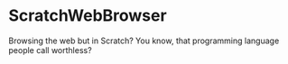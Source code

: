 # ScratchWebBrowser
Browsing the web but in Scratch? You know, that programming language people call worthless?
